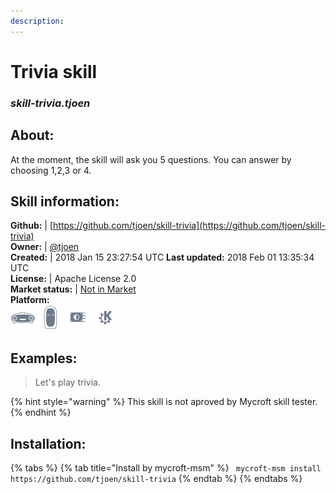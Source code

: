 ```yaml
---    
description:   
---    
```

# Trivia skill  
### _skill-trivia.tjoen_  
## About:  
At the moment, the skill will ask you 5 questions. You can answer by choosing 1,2,3 or 4.

## Skill information:  
**Github:** | [https://github.com/tjoen/skill-trivia](https://github.com/tjoen/skill-trivia)  
**Owner:** | [@tjoen](https://github.com/tjoen)  
**Created:** | 2018 Jan 15 23:27:54 UTC  **Last updated:** 2018 Feb 01 13:35:34 UTC  
**License:** | Apache License 2.0  
**Market status:** | [Not in Market](https://market.mycroft.ai/skill/)  
**Platform:**  
 ![](../.gitbook/assets/mark-1-icon.png)  ![](../.gitbook/assets/mark-2-icon.png)  ![](../.gitbook/assets/picroft-icon.png)  ![](../.gitbook/assets/kde.png)   
## Examples:  
> Let's play trivia.  
  
{% hint style="warning" %}
This skill is not aproved by Mycroft skill tester.
{% endhint %}
    
## Installation:  
{% tabs %}
{% tab title="Install by mycroft-msm" %}
``` mycroft-msm install https://github.com/tjoen/skill-trivia```
{% endtab %}
  {% endtabs %}
  